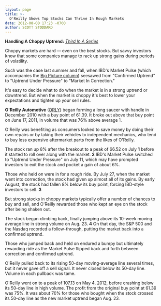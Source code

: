 ```yaml
---
layout: page
title: >-
  O'Reilly Shows Top Stocks Can Thrive In Rough Markets
date: 2012-08-08 17:23 -0700
author: SCOTT STODDARD
---
```





**Handling A Choppy Uptrend:** *[Third In A Series](http://news.investors.com/specialreport/621258/201208071356/handling-a-choppy-uptrend.aspx)*


Choppy markets are hard — even on the best stocks. But savvy investors know that some companies manage to rack up strong gains during periods of volatility.


Such was the case last summer and fall, when IBD's Market Pulse (which accompanies the [Big Picture column](https://www.investors.com/search/searchresults.aspx?source=filterSearch&Ntt=The+Big+Picture&Nr=OR%28Column%3aThe+Big+Picture%2cEducation%2fHelp+Type%3aThe+Big+Picture%29)) seesawed from "Confirmed Uptrend" to "Uptrend Under Pressure" to "Market In Correction."


It's easy to decide what to do when the market is in a strong uptrend or downtrend. But when the market is choppy it's best to lower your expectations and tighten up your sell rules.


**O'Reilly Automotive** ([ORLY](https://research.investors.com/quote.aspx?symbol=ORLY)) began forming a long saucer with handle in December 2010 with a buy point of 61.39. It broke out above that buy point on June 17, 2011, in volume that was 76% above average 1.


O'Reilly was benefiting as consumers looked to save money by doing their own repairs or by taking their vehicles to independent mechanics, who tend to buy less expensive aftermarket parts from the likes of O'Reilly.


The stock ran up 8% after the breakout to a peak of 66.52 on July **1** before it started to roll over along with the market. **2** IBD's Market Pulse switched to "Uptrend Under Pressure" on July 11, which may have prompted investors to exit the stock and pocket a gain of about 6%.


Those who held on were in for a rough ride. By July 27, when the market went into correction, the stock had given up almost all of its gains. By early August, the stock had fallen 8% below its buy point, forcing IBD-style investors to sell. **3**


But strong stocks in choppy markets typically offer a number of chances to buy and sell, and O'Reilly rewarded those who kept an eye on the stock after being shaken out.


The stock began climbing back, finally jumping above its 10-week moving average line in strong volume on Aug. 23. **4** On that day, the S&P 500 and the Nasdaq recorded a follow-through, putting the market back into a confirmed uptrend.


Those who jumped back and held on endured a bumpy but ultimately rewarding ride as the Market Pulse flipped back and forth between correction and confirmed uptrend.


O'Reilly pulled back to its rising 50-day moving-average line several times, but it never gave off a sell signal. It never closed below its 50-day line. Volume in each pullback was tame.


O'Reilly went on to a peak of 107.13 on May 4, 2012, before crashing below its 50-day line in high volume. The profit from the original buy point at 61.39 was 75%. It was about 70% for those who bought when the stock crossed its 50-day line as the new market uptrend began Aug. 23.




